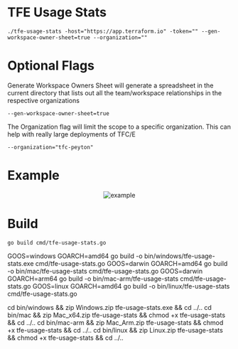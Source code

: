 # TFE Usage Stats

```
./tfe-usage-stats -host="https://app.terraform.io" -token="" --gen-workspace-owner-sheet=true --organization=""
```
# Optional Flags

Generate Workspace Owners Sheet will generate a spreadsheet in the current directory that lists out all the team/workspace relationships in the respective organizations

```
--gen-workspace-owner-sheet=true 
```

The Organization flag will limit the scope to a specific organization. This can help with really large deployments of TFC/E

```
--organization="tfc-peyton"
```

# Example

<p align="center">
    <img align="center" src="images/example.png" alt="example"/>
</p>

# Build

```
go build cmd/tfe-usage-stats.go
```


GOOS=windows GOARCH=amd64 go build -o bin/windows/tfe-usage-stats.exe cmd/tfe-usage-stats.go
GOOS=darwin GOARCH=amd64 go build -o bin/mac/tfe-usage-stats cmd/tfe-usage-stats.go
GOOS=darwin GOARCH=arm64 go build -o bin/mac-arm/tfe-usage-stats cmd/tfe-usage-stats.go
GOOS=linux GOARCH=amd64 go build -o bin/linux/tfe-usage-stats cmd/tfe-usage-stats.go

cd bin/windows && zip Windows.zip tfe-usage-stats.exe && cd ../..
cd bin/mac && zip Mac_x64.zip tfe-usage-stats && chmod +x tfe-usage-stats && cd ../..
cd bin/mac-arm && zip Mac_Arm.zip tfe-usage-stats && chmod +x tfe-usage-stats && cd ../..
cd bin/linux && zip Linux.zip tfe-usage-stats && chmod +x tfe-usage-stats && cd ../..